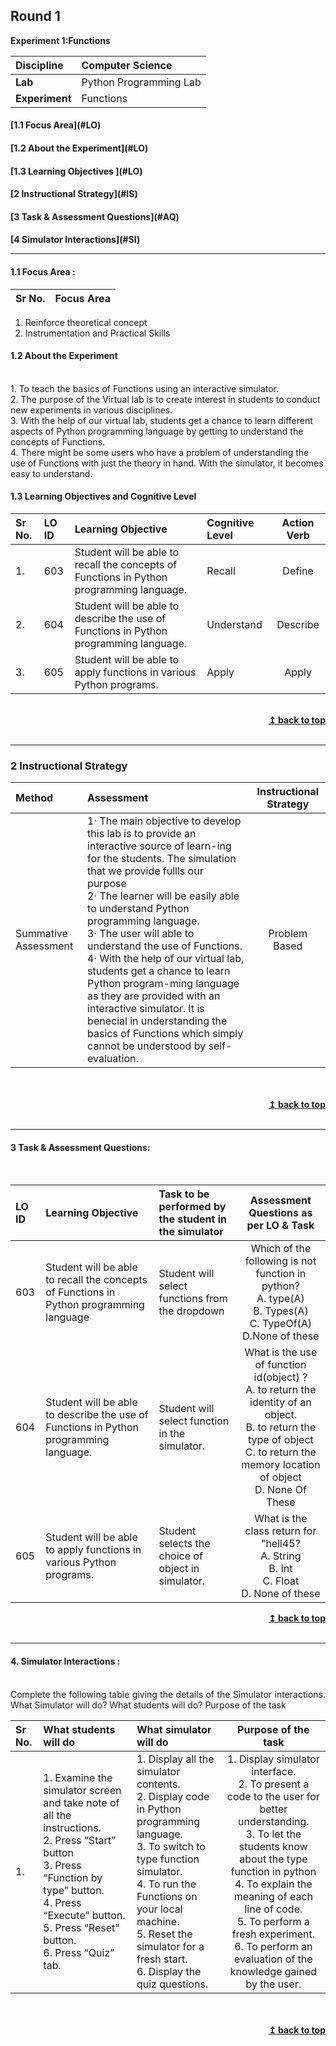 ## Round 1

<p align="center">

<b> Experiment 1:Functions</b> <a name="top"></a> <br>

</p>

<b>Discipline | </b> Computer Science 
:--|:--|
<b> Lab</b> | Python Programming Lab
<b> Experiment</b> | Functions              

<h4> [1.1 Focus Area](#LO)
<h4> [1.2 About the Experiment](#LO)
<h4> [1.3 Learning Objectives ](#LO)
<h4> [2 Instructional Strategy](#IS)
<h4> [3 Task & Assessment Questions](#AQ)
<h4> [4 Simulator Interactions](#SI)
<hr>

<a name="LO"></a>

#### 1.1 Focus Area : 
Sr No. |  Focus Area
:--|:--|
1.  Reinforce theoretical concept
2.  Instrumentation and Practical Skills

#### 1.2 About the Experiment

<br/>1. To teach the basics of Functions using an interactive simulator.
<br/>2. The purpose of the Virtual lab is to create interest in students to conduct new experiments in various disciplines.
<br/>3. With the help of our virtual lab, students get a chance to learn different aspects of Python programming language by getting to understand the concepts of Functions.
<br/>4. There might be some users who have a problem of understanding the use of Functions with just the theory in hand. With the simulator, it becomes easy to understand.

#### 1.3 Learning Objectives and Cognitive Level


Sr No. |  LO ID |    Learning Objective  | Cognitive Level | Action Verb
:--|:--|:--|:--|:-:
1.| 603 | Student will be able to recall the concepts of Functions in Python programming language. | Recall | Define
2.| 604 | Student will be able to describe the use of Functions in Python programming language. | Understand| Describe
3.| 605 | Student will be able to apply functions in various Python programs. | Apply | Apply

<br/>
<div align="right">
    <b><a href="#top">↥ back to top</a></b>
</div>
<br/>
<hr>
<a name="IS"></a>

<h3> 2 Instructional Strategy</h3>

Method  | Assessment | Instructional Strategy
:--|:--|:-:
Summative Assessment | 1·  The main objective to develop this lab is to provide an interactive source of learn-ing for the students. The simulation that we provide fullls our purpose <br>2· The learner will be easily able to understand Python programming language.<br>3·  The user will able to understand the use of Functions.<br>4· With the help of our virtual lab, students get a chance to learn Python program-ming language as they are provided with an interactive simulator. It is benecial in understanding the basics of Functions which simply cannot be understood by self-evaluation. | Problem Based
  

<br>
 <div align="justify">
  
<br/>
<div align="right">
    <b><a href="#top">↥ back to top</a></b>
</div>
<br/>
<hr>

<a name="AQ"></a>

#### 3 Task & Assessment Questions:
<br>

LO ID |    Learning Objective  | Task to be performed by <br> the student  in the simulator | Assessment Questions as per LO & Task
:--|:--|:--|:-:
603 | Student will be able to recall the concepts of Functions in Python programming language | Student will select functions from the dropdown | Which of the following is not function in python?  <br> A. type(A) <br> B. Types(A) <br> C. TypeOf(A) <br> D.None of these
604 | Student will be able to describe the use of Functions in Python programming language. | Student will select function in the simulator. | What is the use of function id(object) ? <br> A. to return the identity of an object. <br> B. to return the type of object <br> C. to return the memory location of object <br>D. None Of These
605 | Student will be able to apply functions in various Python programs. | Student selects the choice of object in simulator. | What is the class return for "hell45?<br> A. String <br> B. Int <br> C. Float <br> D. None of these

<div align="right">
    <b><a href="#top">↥ back to top</a></b>
</div>
<br/>
<hr>

<a name="AQ"></a>

#### 4. Simulator Interactions :

<br>Complete the following table giving the details of the Simulator interactions.
What Simulator will do? What students will do? Purpose of the task

| Sr No. | What students will do| What simulator will do | Purpose of the task                                   |
| :----- | :------------------------------------------------------------------ | :------------------------------------------- | :-------------------------------------------------------------------------------------: |
| 1.     | 1.  Examine the simulator screen and take note of all the instructions. <br>2. Press “Start” button <br>3. Press “Function by type” button.<br>4. Press “Execute” button.<br>5. Press “Reset" button.<br>6. Press “Quiz” tab. |1. Display all the simulator contents. <br>2.  Display code in Python programming language. <br>3. To switch to type function simulator. <br>4.  To run the Functions on your local machine.<br>5. Reset the simulator for a fresh start.<br>6.  Display the quiz questions. | 1. Display simulator interface. <br>2. To present a code to the user for better understanding.<br>3. To let the students know about the type function in python <br>4. To explain the meaning of each line of code.<br>5. To perform a fresh experiment.<br>6. To perform an evaluation of the knowledge gained by the user.

 <br>

 <br/>
<div align="right">
    <b><a href="#top">↥ back to top</a></b>
</div>
<br/>
